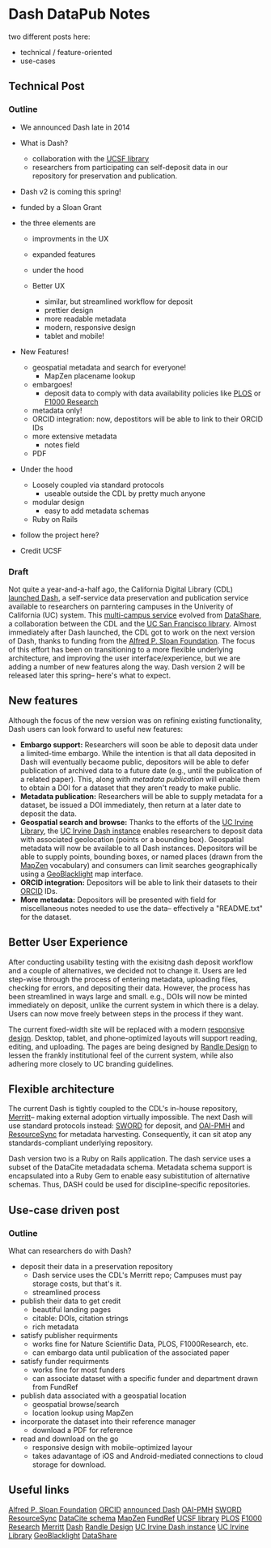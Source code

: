 # Dash DataPub Notes
two different posts here:
  * technical / feature-oriented
  * use-cases

## Technical Post
### Outline
* We announced Dash late in 2014
* What is Dash?
  * collaboration with the [UCSF library](https://www.library.ucsf.edu/)
  * researchers from participating can self-deposit data in our repository for preservation and publication.
* Dash v2 is coming this spring!
* funded by a Sloan Grant
* the three elements are
  * improvments in the UX
  * expanded features
  * under the hood

  * Better UX
    * similar, but streamlined workflow for deposit
    * prettier design
    * more readable metadata
    * modern, responsive design
    * tablet and mobile!

* New Features!
  * geospatial metadata and search for everyone!
    * MapZen placename lookup
  * embargoes!
    * deposit data to comply with data availability policies like [PLOS](http://journals.plos.org/plosone/s/data-availability) or [F1000 Research](http://f1000research.com/for-authors/data-guidelines)
  * metadata only!
  * ORCID integration: now, depostitors will be able to link to their ORCID IDs
  * more extensive metadata
    * notes field
  * PDF

* Under the hood
  * Loosely coupled via standard protocols
    * useable outside the CDL by pretty much anyone
  * modular design
    * easy to add metadata schemas
  * Ruby on Rails

* follow the project here?
* Credit UCSF

### Draft

Not quite a year-and-a-half ago, the California Digital Library (CDL) [launched Dash](http://datapub.cdlib.org/2014/11/03/announcing-the-dash-tool-data-sharing-made-easy/), a self-service data preservation and publication service available to researchers on parntering campuses in the Univerity of California (UC) system.
This [multi-campus service](https://dash.cdlib.org/) evolved from [DataShare](http://datashare.ucsf.edu), a collaboration between the CDL and the [UC San Francisco library](https://www.library.ucsf.edu/).
Almost immediately after Dash launched, the CDL got to work on the next version of Dash, thanks to funding from the [Alfred P. Sloan Foundation](http://www.sloan.org/).
The focus of this effort has been on transitioning to a more flexible underlying architecture, and improving the user interface/experience, but we are adding a number of new features along the way.
Dash version 2 will be released later this spring– here's what to expect.

## New features
Although the focus of the new version was on refining existing functionality, Dash users can look forward to useful new features:
* **Embargo support:** Researchers will soon be able to deposit data under a limited-time embargo. While the intention is that all data deposited in Dash will eventually becaome public, depositors will be able to defer publication of archived data to a future date (e.g., until the publication of a related paper). This, along with *metadata publication* will enable them to obtain a DOI for a dataset that they aren't ready to make public.
* **Metadata publication:** Researchers will be able to supply metadata for a dataset, be issued a DOI immediately, then return at a later date to deposit the data.
* **Geospatial search and browse:** Thanks to the efforts of the [UC Irvine Library](https://www.lib.uci.edu/), the [UC Irvine Dash instance](http://dash.lib.uci.edu) enables researchers to deposit data with associated geolocation (points or a bounding box). Geospatial metadata will now be available to all Dash instances. Depositors will be able to supply points, bounding boxes, or named places (drawn from the [MapZen](https://mapzen.com/) vocabulary) and consumers can limit searches geographically using a [GeoBlacklight](http://geoblacklight.org/) map interface.
* **ORCID integration:** Depositors will be able to link their datasets to their [ORCID](http://orcid.org/) IDs.
* **More metadata:** Depositors will be presented with field for miscellaneous notes needed to use the data– effectively a "README.txt" for the dataset.

## Better User Experience
After conducting usability testing with the exisitng dash deposit workflow and a couple of alternatives, we decided not to change it.
Users are led step-wise through the process of entering metadata, uploading files, checking for errors, and depositing their data.
However, the process has been streamlined in ways large and small.
e.g., DOIs will now be minted immediately on deposit, unlike the current system in which there is a delay.
Users can now move freely between steps in the process if they want.

The current fixed-width site will be replaced with a modern [responsive design](http://alistapart.com/article/responsive-web-design).
Desktop, tablet, and phone-optimized layouts will support reading, editing, and uploading.
The pages are being designed by [Randle Design](http://randledesign.com/) to lessen the frankly institutional feel of the current system, while also adhering more closely to UC branding guidelines.

## Flexible architecture
The current Dash is tightly coupled to the CDL's in-house repository, [Merritt](http://www.cdlib.org/services/uc3/merritt/)– making external adoption virtually impossible.
The next Dash will use standard protocols instead: [SWORD](http://swordapp.org/) for deposit, and [OAI-PMH](https://www.openarchives.org/pmh/) and [ResourceSync](http://www.openarchives.org/rs/) for metadata harvesting.
Consequently, it can sit atop any standards-compliant underlying repository.

Dash version two is a Ruby on Rails application.
The dash service uses a subset of the DataCite metadadata schema.
Metadata schema support is encapsulated into a Ruby Gem to enable easy subistitution of alternative schemas.
Thus, DASH could be used for discipline-specific repositories.









## Use-case driven post
### Outline
What can researchers do with Dash?
* deposit their data in a preservation repository
  * Dash service uses the CDL's Merritt repo; Campuses must pay storage costs, but that's it.
  * streamlined process
* publish their data to get credit
  * beautiful landing pages
  * citable: DOIs, citation strings
  * rich metadata
* satisfy publisher requirments
  * works fine for Nature Scientific Data, PLOS, F1000Research, etc.
  * can embargo data until publication of the associated paper
* satisfy funder requirments
  * works fine for most funders
  * can associate dataset with a specific funder and department drawn from FundRef
* publish data associated with a geospatial location
  * geospatial browse/search
  * location lookup using MapZen
* incorporate the dataset into their reference manager
  * download a PDF for reference
* read and download on the go
  * responsive design with mobile-optimized layour
  * takes adavantage of iOS and Android-mediated connections to cloud storage for download.


## Useful links

[Alfred P. Sloan Foundation](http://www.sloan.org/)
[ORCID](http://orcid.org/)
[announced Dash](http://datapub.cdlib.org/2014/11/03/announcing-the-dash-tool-data-sharing-made-easy/)
[OAI-PMH](https://www.openarchives.org/pmh/)
[SWORD](http://swordapp.org/)
[ResourceSync](http://www.openarchives.org/rs/)
[DataCite schema](http://schema.datacite.org/)
[MapZen](https://mapzen.com/)
[FundRef](http://search.crossref.org/fundref)
[UCSF library](https://www.library.ucsf.edu/)
[PLOS](http://journals.plos.org/plosone/s/data-availability)
[F1000 Research](http://f1000research.com/for-authors/data-guidelines)
[Merritt](http://www.cdlib.org/services/uc3/merritt/)
[Dash](http://dash.cdlib.org/)
[Randle Design](http://randledesign.com/)
[UC Irvine Dash instance](http://dash.lib.uci.edu)
[UC Irvine Library](https://www.lib.uci.edu/)
[GeoBlacklight](http://geoblacklight.org/)
[DataShare](http://datashare.ucsf.edu)
